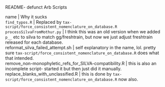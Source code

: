 README- defunct Arb Scripts


name													| Why it sucks  
`find_typos.R`											| Replaced by `tax-script/force_consistent_nomenclature_on_database.R`
`processSilvaFromMothur.py`								| I think this was an old version when we added `p__` etc to silva to match gg/freshtrain, but now we just adjust freshtrain released for each database.  
reformat_silva_failed_attempt.sh						| self explanatory in the name, lol. pretty sure `tax-script/force_consistent_nomenclature_on_database.R` does what that intended.  
remove_non-monophyletic_refs_for_SILVA-compatibility.R  | this is also an incomplete script- started it but then just did it manually.  
replace_blanks_with_unclassified.R						| this is done by `tax-script/force_consistent_nomenclature_on_database.R` now also.  

